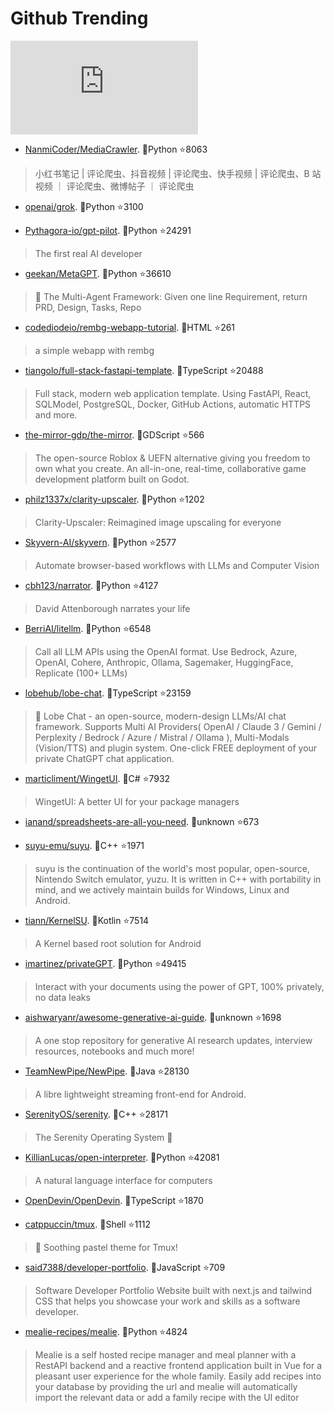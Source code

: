 # Github Trending 
 ![daily-bing](https://api.isoyu.com/bing_images.php) 
 - [NanmiCoder/MediaCrawler](https://github.com/NanmiCoder/MediaCrawler). 💪Python ⭐8063 
 > 小红书笔记 | 评论爬虫、抖音视频 | 评论爬虫、快手视频 | 评论爬虫、B 站视频 ｜ 评论爬虫、微博帖子 ｜ 评论爬虫 
 - [openai/grok](https://github.com/openai/grok). 💪Python ⭐3100 
 >  
 - [Pythagora-io/gpt-pilot](https://github.com/Pythagora-io/gpt-pilot). 💪Python ⭐24291 
 > The first real AI developer 
 - [geekan/MetaGPT](https://github.com/geekan/MetaGPT). 💪Python ⭐36610 
 > 🌟 The Multi-Agent Framework: Given one line Requirement, return PRD, Design, Tasks, Repo 
 - [codediodeio/rembg-webapp-tutorial](https://github.com/codediodeio/rembg-webapp-tutorial). 💪HTML ⭐261 
 > a simple webapp with rembg 
 - [tiangolo/full-stack-fastapi-template](https://github.com/tiangolo/full-stack-fastapi-template). 💪TypeScript ⭐20488 
 > Full stack, modern web application template. Using FastAPI, React, SQLModel, PostgreSQL, Docker, GitHub Actions, automatic HTTPS and more. 
 - [the-mirror-gdp/the-mirror](https://github.com/the-mirror-gdp/the-mirror). 💪GDScript ⭐566 
 > The open-source Roblox & UEFN alternative giving you freedom to own what you create. An all-in-one, real-time, collaborative game development platform built on Godot. 
 - [philz1337x/clarity-upscaler](https://github.com/philz1337x/clarity-upscaler). 💪Python ⭐1202 
 > Clarity-Upscaler: Reimagined image upscaling for everyone 
 - [Skyvern-AI/skyvern](https://github.com/Skyvern-AI/skyvern). 💪Python ⭐2577 
 > Automate browser-based workflows with LLMs and Computer Vision 
 - [cbh123/narrator](https://github.com/cbh123/narrator). 💪Python ⭐4127 
 > David Attenborough narrates your life 
 - [BerriAI/litellm](https://github.com/BerriAI/litellm). 💪Python ⭐6548 
 > Call all LLM APIs using the OpenAI format. Use Bedrock, Azure, OpenAI, Cohere, Anthropic, Ollama, Sagemaker, HuggingFace, Replicate (100+ LLMs) 
 - [lobehub/lobe-chat](https://github.com/lobehub/lobe-chat). 💪TypeScript ⭐23159 
 > 🤯 Lobe Chat - an open-source, modern-design LLMs/AI chat framework. Supports Multi AI Providers( OpenAI / Claude 3 / Gemini / Perplexity / Bedrock / Azure / Mistral / Ollama ), Multi-Modals (Vision/TTS) and plugin system. One-click FREE deployment of your private ChatGPT chat application. 
 - [marticliment/WingetUI](https://github.com/marticliment/WingetUI). 💪C# ⭐7932 
 > WingetUI: A better UI for your package managers 
 - [ianand/spreadsheets-are-all-you-need](https://github.com/ianand/spreadsheets-are-all-you-need). 💪unknown ⭐673 
 >  
 - [suyu-emu/suyu](https://github.com/suyu-emu/suyu). 💪C++ ⭐1971 
 > suyu is the continuation of the world's most popular, open-source, Nintendo Switch emulator, yuzu. It is written in C++ with portability in mind, and we actively maintain builds for Windows, Linux and Android. 
 - [tiann/KernelSU](https://github.com/tiann/KernelSU). 💪Kotlin ⭐7514 
 > A Kernel based root solution for Android 
 - [imartinez/privateGPT](https://github.com/imartinez/privateGPT). 💪Python ⭐49415 
 > Interact with your documents using the power of GPT, 100% privately, no data leaks 
 - [aishwaryanr/awesome-generative-ai-guide](https://github.com/aishwaryanr/awesome-generative-ai-guide). 💪unknown ⭐1698 
 > A one stop repository for generative AI research updates, interview resources, notebooks and much more! 
 - [TeamNewPipe/NewPipe](https://github.com/TeamNewPipe/NewPipe). 💪Java ⭐28130 
 > A libre lightweight streaming front-end for Android. 
 - [SerenityOS/serenity](https://github.com/SerenityOS/serenity). 💪C++ ⭐28171 
 > The Serenity Operating System 🐞 
 - [KillianLucas/open-interpreter](https://github.com/KillianLucas/open-interpreter). 💪Python ⭐42081 
 > A natural language interface for computers 
 - [OpenDevin/OpenDevin](https://github.com/OpenDevin/OpenDevin). 💪TypeScript ⭐1870 
 >  
 - [catppuccin/tmux](https://github.com/catppuccin/tmux). 💪Shell ⭐1112 
 > 💽 Soothing pastel theme for Tmux! 
 - [said7388/developer-portfolio](https://github.com/said7388/developer-portfolio). 💪JavaScript ⭐709 
 > Software Developer Portfolio Website built with next.js and tailwind CSS that helps you showcase your work and skills as a software developer. 
 - [mealie-recipes/mealie](https://github.com/mealie-recipes/mealie). 💪Python ⭐4824 
 > Mealie is a self hosted recipe manager and meal planner with a RestAPI backend and a reactive frontend application built in Vue for a pleasant user experience for the whole family. Easily add recipes into your database by providing the url and mealie will automatically import the relevant data or add a family recipe with the UI editor 
 